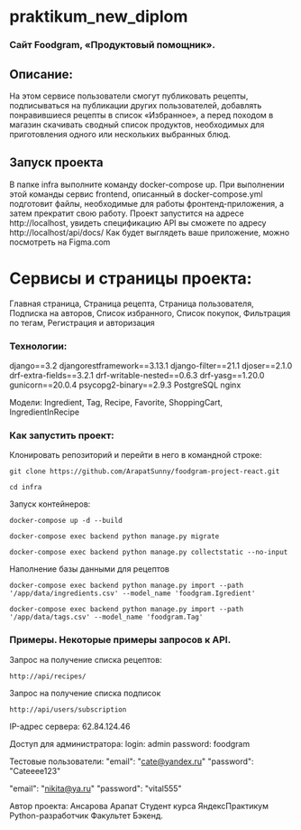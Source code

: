 # praktikum_new_diplom

### Сайт Foodgram, «Продуктовый помощник».
## Описание:
На этом сервисе пользователи смогут публиковать рецепты, подписываться на публикации других пользователей, добавлять понравившиеся рецепты в список «Избранное», а перед походом в магазин скачивать сводный список продуктов, необходимых для приготовления одного или нескольких выбранных блюд.

## Запуск проекта
В папке infra выполните команду docker-compose up.
При выполнении этой команды сервис frontend, описанный в docker-compose.yml подготовит файлы, необходимые для работы фронтенд-приложения, а затем прекратит свою работу.
Проект запустится на адресе http://localhost, увидеть спецификацию API вы сможете по адресу http://localhost/api/docs/
Как будет выглядеть ваше приложение, можно посмотреть на Figma.com

# Сервисы и страницы проекта:
Главная страница, Страница рецепта, Страница пользователя, Подписка на авторов, Список избранного, Список покупок, Фильтрация по тегам, Регистрация и авторизация

### Технологии:
django==3.2
djangorestframework==3.13.1
django-filter==21.1
djoser==2.1.0
drf-extra-fields==3.2.1
drf-writable-nested==0.6.3
drf-yasg==1.20.0
gunicorn==20.0.4
psycopg2-binary==2.9.3
PostgreSQL
nginx

Модели: Ingredient, Tag, Recipe, Favorite, ShoppingCart, IngredientInRecipe

### Как запустить проект:
Клонировать репозиторий и перейти в него в командной строке:

```
git clone https://github.com/ArapatSunny/foodgram-project-react.git
```

```
cd infra
```

Запуск контейнеров:

```
docker-compose up -d --build
```

```
docker-compose exec backend python manage.py migrate
```

```
docker-compose exec backend python manage.py collectstatic --no-input
```

Наполнение базы данными для рецептов

```
docker-compose exec backend python manage.py import --path '/app/data/ingredients.csv' --model_name 'foodgram.Igredient'
```

```
docker-compose exec backend python manage.py import --path '/app/data/tags.csv' --model_name 'foodgram.Tag'
```


### Примеры. Некоторые примеры запросов к API.

Запрос на получение списка рецептов:

```
http://api/recipes/
```

Запрос на получение списка подписок
```
http://api/users/subscription
```
IP-адрес сервера: 62.84.124.46

Доступ для администратора:
login: admin
password: foodgram

Тестовые пользователи:
  "email": "cate@yandex.ru"
  "password": "Cateeee123"

  "email": "nikita@ya.ru"
  "password": "vital555" 

Автор проекта:
Ансарова Арапат
Студент курса ЯндексПрактикум Python-разработчик
Факультет Бэкенд.